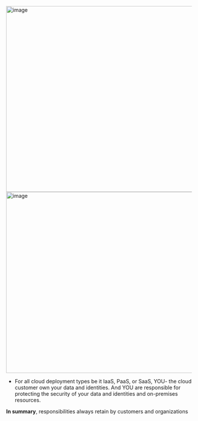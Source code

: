 <img width="921" height="505" alt="image" src="https://github.com/user-attachments/assets/6f0b3c74-91b6-491a-912d-9628444c815c" />


<img width="911" height="492" alt="image" src="https://github.com/user-attachments/assets/48123aa7-4e64-432d-848e-03fa981cdb76" />



- For all cloud deployment types be it IaaS, PaaS, or SaaS, YOU- the cloud customer own your data and identities. And YOU are responsible for protecting the security of your data and identities and on-premises resources.

**In summary**, responsibilities always retain by customers and organizations
